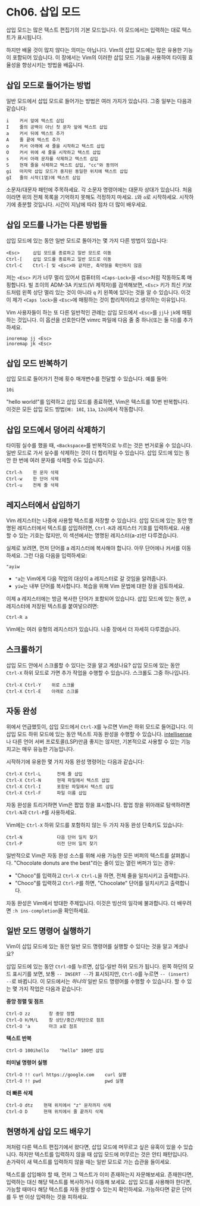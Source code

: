 # Ch06. 삽입 모드

삽입 모드는 많은 텍스트 편집기의 기본 모드입니다. 이 모드에서는 입력하는 대로 텍스트가 표시됩니다.

하지만 배울 것이 많지 않다는 의미는 아닙니다. Vim의 삽입 모드에는 많은 유용한 기능이 포함되어 있습니다. 이 장에서는 Vim의 이러한 삽입 모드 기능을 사용하여 타이핑 효율성을 향상시키는 방법을 배웁니다.

## 삽입 모드로 들어가는 방법

일반 모드에서 삽입 모드로 들어가는 방법은 여러 가지가 있습니다. 그중 일부는 다음과 같습니다:

```
i    커서 앞에 텍스트 삽입
I    줄의 공백이 아닌 첫 문자 앞에 텍스트 삽입
a    커서 뒤에 텍스트 추가
A    줄 끝에 텍스트 추가
o    커서 아래에 새 줄을 시작하고 텍스트 삽입
O    커서 위에 새 줄을 시작하고 텍스트 삽입
s    커서 아래 문자를 삭제하고 텍스트 삽입
S    현재 줄을 삭제하고 텍스트 삽입, "cc"와 동의어
gi   마지막 삽입 모드가 중지된 동일한 위치에 텍스트 삽입
gI   줄의 시작(1열)에 텍스트 삽입
```

소문자/대문자 패턴에 주목하세요. 각 소문자 명령어에는 대문자 상대가 있습니다. 처음이라면 위의 전체 목록을 기억하지 못해도 걱정하지 마세요. `i`와 `o`로 시작하세요. 시작하기에 충분할 것입니다. 시간이 지남에 따라 점차 더 많이 배우세요.

## 삽입 모드를 나가는 다른 방법들

삽입 모드에 있는 동안 일반 모드로 돌아가는 몇 가지 다른 방법이 있습니다:

```
<Esc>     삽입 모드를 종료하고 일반 모드로 이동
Ctrl-[    삽입 모드를 종료하고 일반 모드로 이동
Ctrl-C    Ctrl-[ 및 <Esc>와 같지만, 축약형을 확인하지 않음
```

저는 `<Esc>` 키가 너무 멀리 있어서 컴퓨터의 `<Caps-Lock>`을 `<Esc>`처럼 작동하도록 매핑합니다. 빌 조이의 ADM-3A 키보드(Vi 제작자)를 검색해보면, `<Esc>` 키가 최신 키보드처럼 왼쪽 상단 멀리 있는 것이 아니라 `q` 키 왼쪽에 있다는 것을 알 수 있습니다. 이것이 제가 `<Caps lock>`을 `<Esc>`에 매핑하는 것이 합리적이라고 생각하는 이유입니다.

Vim 사용자들이 하는 또 다른 일반적인 관례는 삽입 모드에서 `<Esc>`를 `jj`나 `jk`에 매핑하는 것입니다. 이 옵션을 선호한다면 vimrc 파일에 다음 줄 중 하나(또는 둘 다)를 추가하세요.

```
inoremap jj <Esc>
inoremap jk <Esc>
```

## 삽입 모드 반복하기

삽입 모드로 들어가기 전에 횟수 매개변수를 전달할 수 있습니다. 예를 들어:

```
10i
```

"hello world!"를 입력하고 삽입 모드를 종료하면, Vim은 텍스트를 10번 반복합니다. 이것은 모든 삽입 모드 방법(`예: 10I`, `11a`, `12o`)에서 작동합니다.

## 삽입 모드에서 덩어리 삭제하기

타이핑 실수를 했을 때, `<Backspace>`를 반복적으로 누르는 것은 번거로울 수 있습니다. 일반 모드로 가서 실수를 삭제하는 것이 더 합리적일 수 있습니다. 삽입 모드에 있는 동안 한 번에 여러 문자를 삭제할 수도 있습니다.

```
Ctrl-h    한 문자 삭제
Ctrl-w    한 단어 삭제
Ctrl-u    전체 줄 삭제
```

## 레지스터에서 삽입하기

Vim 레지스터는 나중에 사용할 텍스트를 저장할 수 있습니다. 삽입 모드에 있는 동안 명명된 레지스터에서 텍스트를 삽입하려면, `Ctrl-R`과 레지스터 기호를 입력하세요. 사용할 수 있는 기호는 많지만, 이 섹션에서는 명명된 레지스터(a-z)만 다루겠습니다.

실제로 보려면, 먼저 단어를 a 레지스터에 복사해야 합니다. 아무 단어에나 커서를 이동하세요. 그런 다음 다음을 입력하세요:

```
"ayiw
```

- `"a`는 Vim에게 다음 작업의 대상이 a 레지스터로 갈 것임을 알려줍니다.
- `yiw`는 내부 단어를 복사합니다. 복습을 위해 Vim 문법에 대한 장을 검토하세요.

이제 a 레지스터에는 방금 복사한 단어가 포함되어 있습니다. 삽입 모드에 있는 동안, a 레지스터에 저장된 텍스트를 붙여넣으려면:

```
Ctrl-R a
```

Vim에는 여러 유형의 레지스터가 있습니다. 나중 장에서 더 자세히 다루겠습니다.

## 스크롤하기

삽입 모드 안에서 스크롤할 수 있다는 것을 알고 계셨나요? 삽입 모드에 있는 동안 `Ctrl-X` 하위 모드로 가면 추가 작업을 수행할 수 있습니다. 스크롤도 그중 하나입니다.

```
Ctrl-X Ctrl-Y    위로 스크롤
Ctrl-X Ctrl-E    아래로 스크롤
```

## 자동 완성

위에서 언급했듯이, 삽입 모드에서 `Ctrl-X`를 누르면 Vim은 하위 모드로 들어갑니다. 이 삽입 모드 하위 모드에 있는 동안 텍스트 자동 완성을 수행할 수 있습니다. [intellisense](https://code.visualstudio.com/docs/editor/intellisense)나 다른 언어 서버 프로토콜(LSP)만큼 좋지는 않지만, 기본적으로 사용할 수 있는 기능치고는 매우 유능한 기능입니다.

시작하기에 유용한 몇 가지 자동 완성 명령어는 다음과 같습니다:

```
Ctrl-X Ctrl-L	   전체 줄 삽입
Ctrl-X Ctrl-N	   현재 파일에서 텍스트 삽입
Ctrl-X Ctrl-I	   포함된 파일에서 텍스트 삽입
Ctrl-X Ctrl-F	   파일 이름 삽입
```

자동 완성을 트리거하면 Vim은 팝업 창을 표시합니다. 팝업 창을 위아래로 탐색하려면 `Ctrl-N`과 `Ctrl-P`를 사용하세요.

Vim에는 `Ctrl-X` 하위 모드를 포함하지 않는 두 가지 자동 완성 단축키도 있습니다:

```
Ctrl-N             다음 단어 일치 찾기
Ctrl-P             이전 단어 일치 찾기
```

일반적으로 Vim은 자동 완성 소스를 위해 사용 가능한 모든 버퍼의 텍스트를 살펴봅니다. "Chocolate donuts are the best"라는 줄이 있는 열린 버퍼가 있는 경우:
- "Choco"를 입력하고 `Ctrl-X Ctrl-L`을 하면, 전체 줄을 일치시키고 출력합니다.
- "Choco"를 입력하고 `Ctrl-P`를 하면, "Chocolate" 단어를 일치시키고 출력합니다.

자동 완성은 Vim에서 방대한 주제입니다. 이것은 빙산의 일각에 불과합니다. 더 배우려면 `:h ins-completion`을 확인하세요.

## 일반 모드 명령어 실행하기

Vim이 삽입 모드에 있는 동안 일반 모드 명령어를 실행할 수 있다는 것을 알고 계셨나요?

삽입 모드에 있는 동안 `Ctrl-O`를 누르면, 삽입-일반 하위 모드가 됩니다. 왼쪽 하단의 모드 표시기를 보면, 보통 `-- INSERT --`가 표시되지만, `Ctrl-O`를 누르면 `-- (insert) --`로 바뀝니다. 이 모드에서는 *하나의* 일반 모드 명령어를 수행할 수 있습니다. 할 수 있는 몇 가지 작업은 다음과 같습니다:

**중앙 정렬 및 점프**

```
Ctrl-O zz       창 중앙 정렬
Ctrl-O H/M/L    창 상단/중간/하단으로 점프
Ctrl-O 'a       마크 a로 점프
```

**텍스트 반복**

```
Ctrl-O 100ihello    "hello" 100번 삽입
```

**터미널 명령어 실행**

```
Ctrl-O !! curl https://google.com    curl 실행
Ctrl-O !! pwd                        pwd 실행
```

**더 빠른 삭제**

```
Ctrl-O dtz    현재 위치에서 "z" 문자까지 삭제
Ctrl-O D      현재 위치에서 줄 끝까지 삭제
```

## 현명하게 삽입 모드 배우기

저처럼 다른 텍스트 편집기에서 왔다면, 삽입 모드에 머무르고 싶은 유혹이 있을 수 있습니다. 하지만 텍스트를 입력하지 않을 때 삽입 모드에 머무르는 것은 안티 패턴입니다. 손가락이 새 텍스트를 입력하지 않을 때는 일반 모드로 가는 습관을 들이세요.

텍스트를 삽입해야 할 때, 먼저 그 텍스트가 이미 존재하는지 자문해보세요. 존재한다면, 입력하는 대신 해당 텍스트를 복사하거나 이동해 보세요. 삽입 모드를 사용해야 한다면, 가능할 때마다 해당 텍스트를 자동 완성할 수 있는지 확인하세요. 가능하다면 같은 단어를 두 번 이상 입력하는 것을 피하세요.